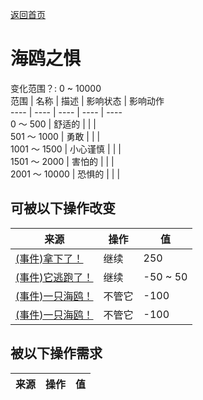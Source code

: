 [返回首页](index.md)  
# 海鸥之惧  
变化范围？: 0 ~ 10000  
范围  |  名称  |  描述  |  影响状态  |  影响动作  
----  |  ----  |  ----  |  ----  |  ----  
0 ～ 500  |  舒适的  |    |    |    
501 ～ 1000  |  勇敢  |    |    |    
1001 ～ 1500  |  小心谨慎  |    |    |    
1501 ～ 2000  |  害怕的  |    |    |    
2001 ～ 10000  |  恐惧的  |    |    |    
## 可被以下操作改变  
来源  |  操作  |  值  
----  |  ----  |  ----  
[(事件)拿下了！](Event_SeagullFightSuccess.md)  |  继续  |  250  
[(事件)它逃跑了！](Event_SeagullFightFailure.md)  |  继续  |  -50 ~ 50  
[(事件)一只海鸥！](Event_SeagullRaid.md)  |  不管它  |  -100  
[(事件)一只海鸥！](Event_SeagullRaidCrop.md)  |  不管它  |  -100  
## 被以下操作需求  
来源  |  操作  |  值  
----  |  ----  |  ----  
